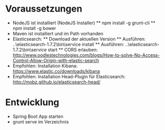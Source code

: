 # Voraussetzungen

* NodeJS ist installiert (NodeJS Installer)
** npm install -g grunt-cli
** npm install -g bower
* Maven ist installiert und im Path vorhanden
* Elasticsearch:
** Download der aktuellen Version
** Ausführen: ..\elasticsearch-1.7.2\bin\service install
** Ausführen: ..\elasticsearch-1.7.2\bin\service start
** CORS erlauben: http://www.oodlestechnologies.com/blogs/How-to-solve-No-Access-Control-Allow-Origin-with-elastic-search
* Empfohlen: Installation Kibana: https://www.elastic.co/downloads/kibana
* Empfohlen: Installation Head-Plugin für Elasticsearch: http://mobz.github.io/elasticsearch-head/

# Entwicklung

* Spring Boot App starten
* grunt serve im Verzeichnis 

